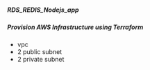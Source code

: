 ##### **RDS_REDIS_Nodejs_app**
##### **Provision AWS Infrastructure using Terraform**
- vpc
- 2 public subnet
- 2 private subnet
